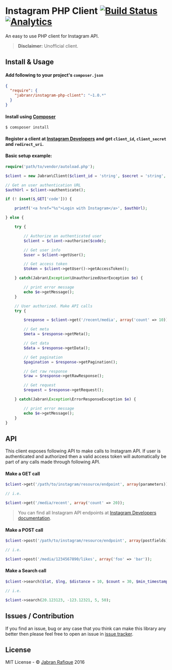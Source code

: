 # Instagram PHP Client [![Build Status](https://travis-ci.org/jabranr/instagram-php-client.svg)](https://travis-ci.org/jabranr/instagram-php-client) [![Analytics](https://ga-beacon.appspot.com/UA-50688851-1/instagram-php-client)](https://github.com/igrigorik/ga-beacon)

An easy to use PHP client for Instagram API.

> **Disclaimer:** Unofficial client.


## Install & Usage

#### Add following to your project's `composer.json`

```json
{
  "require": {
    "jabranr/instagram-php-client": "~1.0.*"
  }
}
```

#### Install using [Composer](http://getcomposer.org)

```shell
$ comsposer install
```

#### Register a client at [Instagram Developers](http://instagram.com/developer/clients/register/) and get `client_id`, `client_secret` and `redirect_uri`.

#### Basic setup example:

```php
require('path/to/vendor/autoload.php');

$client = new Jabran\Client($client_id = 'string', $secret = 'string', $redirect_uri = 'string', $scope = 'basic+public_content');

// Get an user authentication URL
$authUrl = $client->authenticate();

if (! isset($_GET['code'])) {

	printf('<a href="%s">Login with Instagram</a>', $authUrl);

} else {

    try {

    	// Authorize an authenticated user
        $client = $client->authorize($code);

        // Get user info
        $user = $client->getUser();

        // Get access token
        $token = $client->getUser()->getAccessToken();

    } catch(Jabran\Exception\UnauthorizedUserException $e) {

		// print error message
        echo $e->getMessage();
    }

	// User authorized. Make API calls
	try {

		$response = $client->get('/recent/media', array('count' => 10));

		// Get meta
		$meta = $response->getMeta();

		// Get data
		$data = $response->getData();

		// Get pagination
		$pagination = $response->getPagination();

		// Get raw response
		$raw = $response->getRawResponse();

        // Get request
        $request = $response->getRequest();

	} catch(Jabran\Exception\ErrorResponseException $e) {

		// print error message
		echo $e->getMessage();
	}
}

```


## API

This client exposes following API to make calls to Instagram API. If user is authenticated and authorized then a valid access token will automatically be part of any calls made through following API.

#### Make a GET call

```php
$client->get('/path/to/instagram/resource/endpoint', array(parameters));

// i.e.

$client->get('/media/recent', array('count' => 20));
```

> You can find all Instagram API endpoints at [Instagram Developers documentation](https://www.instagram.com/developer/endpoints/).

#### Make a POST call

```php
$client->post('/path/to/instagram/resource/endpoint', array(postfields));

// i.e.

$client->post('/media/1234567890/likes', array('foo' => 'bar'));
```

#### Make a Search call

```php
$client->search($lat, $lng, $distance = 10, $count = 30, $min_timestamp = null, $max_timestamp = null);

// i.e.

$client->search(20.123123, -123.12321, 5, 50);
```

## Issues / Contribution

If you find an issue, bug or any case that you think can make this library any better then please feel free to open an issue in [issue tracker](https://github.com/jabranr/instagram-php-client/issues).

## License

MIT License - &copy; [Jabran Rafique](http://jabran.me) 2016
